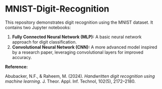 # MNIST-Digit-Recognition
This repository demonstrates digit recognition using the MNIST dataset. It contains two Jupyter notebooks:

1. **Fully Connected Neural Network (MLP):** A basic neural network approach for digit classification.
2. **Convolutional Neural Network (CNN):** A more advanced model inspired by a research paper, leveraging convolutional layers for improved accuracy.

**Reference:**

Abubacker, N.F., & Raheem, M. (2024). *Handwritten digit recognition using machine learning*. J. Theor. Appl. Inf. Technol, 102(5), 2172–2180.

